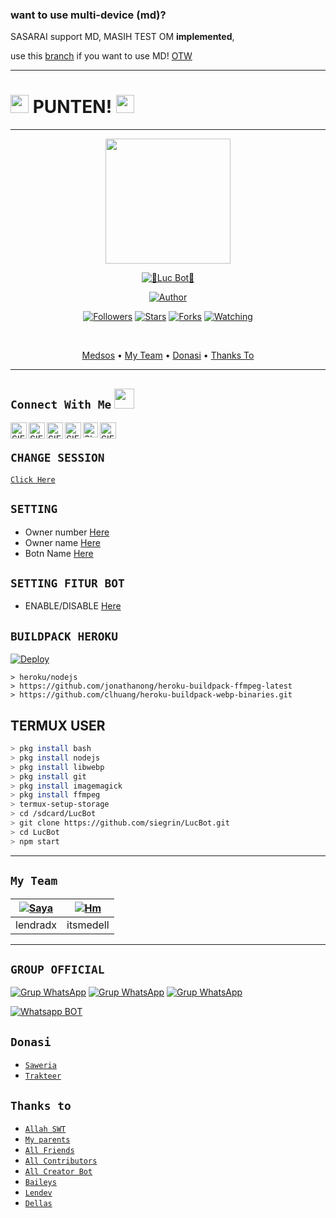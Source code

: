 ### want to use multi-device (md)?
SASARAI support MD, MASIH TEST OM **implemented**,

use this [branch](https://github.com/seigrin/) if you want to use MD!
 <a href="https://github.com/Siegrin/siegrin#thanks-to">OTW</a> 

---------

# <img src="https://github.com/siegrin/siegrin/blob/main/Assets/powerup.gif" width="29px"> PUNTEN! <img src="https://github.com/siegrin/siegrin/blob/main/Assets/powerup.gif" width="29px">
---------
<p align="center">
<img src="https://github.com/siegrin/siegrin/blob/main/Assets/Siegrin.jpg" width="200" height="200"/>
  </p>
  
 <p align="center">
 <a href="#"><img title="🐊Luc Bot🐊" src="https://img.shields.io/badge/Luc Bot-green?colorA=%23ff0000&colorB=%23017e40&style=for-the-badge"></a>
</p>
<p align="center">
<a href="https://github.com/Siegrin"><img title="Author" src="https://img.shields.io/badge/AUTHOR-Siegrin-blue.svg?style=for-the-badge&logo=github"></a>
</p>
<p align="center">
<a href="https://github.com/Siegrin/followers"><img title="Followers" src="https://img.shields.io/github/followers/Siegrin?color=blue&style=flat-square"></a>
<a href="https://github.com/Siegrin/stargazers/"><img title="Stars" src="https://img.shields.io/github/stars/Siegrin/siegrin?color=red&style=flat-square"></a>
<a href="https://github.com/Siegrin/network/members"><img title="Forks" src="https://img.shields.io/github/forks/Siegrin/siegrin?color=red&style=flat-square"></a>
<a href="https://github.com/Siegrin/watchers"><img title="Watching" src="https://img.shields.io/github/watchers/Siegrin/siegrin?label=Watchers&color=blue&style=flat-square"></a>
</p>
<br>
<p align="center">
  <a href="https://github.com/Siegrin/siegrin#connect-with-me-">Medsos</a> •
  <a href="https://github.com/Siegrin/siegrin#my-team">My Team</a> •
  <a href="https://github.com/Siegrin/siegrin#donasi">Donasi</a> •
  <a href="https://github.com/Siegrin/siegrin#thanks-to">Thanks To</a> 
  
</p>
</div>

---------
## ```Connect With Me``` <img src="https://github.com/siegrin/siegrin/blob/main/Assets/Handshake.gif" height="32px">
  <a href="https://wa.me/6281276234460">
    <img align="left" alt="SIEGRIN | Whastapp" width="26px" src="https://github.com/siegrin/siegrin/blob/main/Assets/Whatsapp.svg" />
  </a> &nbsp;&nbsp;
  <a href="https://www.youtube.com/channel/UCrZhYLblOWitPnKBZYFQPPw">
    <img align="left" alt="SIEGRIN | Youtube" width="26px" src="https://github.com/siegrin/siegrin/blob/main/Assets/Youtube.svg" />
  </a> &nbsp;&nbsp;
  <a href="https://www.tiktok.com/@siegrin">
    <img align="left" alt="SIEGRIN | Titkok" width="26px" src="https://github.com/siegrin/siegrin/blob/main/Assets/Tiktok.svg" />
  </a> &nbsp;&nbsp;
  <a href="https://twitter.com/siegrin__">
    <img align="left" alt="SIEGRIN | Twitter" width="26px" src="https://github.com/siegrin/siegrin/blob/main/Assets/Twitter.svg" />
  </a> &nbsp;&nbsp;
  <a href="https://www.instagram.com/siegrin__/">
    <img align="left" alt="SIEGRIN | Instagram" width="24px" src="https://github.com/siegrin/siegrin/blob/main/Assets/Instagram.svg" />
  </a> &nbsp;&nbsp;
  <a href="mailto:piubitt@gmail.com">
    <img align="left" alt="SIEGRIN | Gmail" width="26px" src="https://github.com/siegrin/siegrin/blob/main/Assets/Gmail.svg" />
  </a> &nbsp;&nbsp;


## `CHANGE SESSION`

[`Click Here`](https://github.com/siegrin/LucBot/blob/master/session.json#L1)

## `SETTING`

- Owner number [Here](https://github.com/siegrin/LucBot/blob/master/settings.json#L1)
- Owner name [Here](https://github.com/siegrin/LucBot/blob/master/settings.json#L1)
- Botn Name [Here](https://github.com/siegrin/LucBot/blob/master/settings.json#L1)

## `SETTING FITUR BOT`

- ENABLE/DISABLE [Here](https://github.com/siegrin/LucBot/blob/master/src/settingsbot.json#L1)

## `BUILDPACK HEROKU`
[![Deploy](https://www.herokucdn.com/deploy/button.svg)](https://heroku.com/deploy?template=https://github.com/siegrin/LucBot)

```
> heroku/nodejs
> https://github.com/jonathanong/heroku-buildpack-ffmpeg-latest
> https://github.com/clhuang/heroku-buildpack-webp-binaries.git
```

## TERMUX USER
```bash
> pkg install bash
> pkg install nodejs
> pkg install libwebp
> pkg install git
> pkg install imagemagick
> pkg install ffmpeg
> termux-setup-storage
> cd /sdcard/LucBot
> git clone https://github.com/siegrin/LucBot.git
> cd LucBot
> npm start
```
 ---------
## ```My Team```
| [![Saya](https://github.com/lendradx.png?size=50)](https://github.com/lendradx) | [![Hm](https://github.com/itsmedell.png?size=50)](https://github.com/itsmedell) |
|------|------|
| lendradx | itsmedell | 
---------
## ```GROUP OFFICIAL```
[![Grup WhatsApp](https://img.shields.io/badge/WhatsApp%20Group%201-25D366?style=for-the-badge&logo=whatsapp&logoColor=white)](https://chat.whatsapp.com/ItWuInyvxDs1mDHUVV5xM8)
[![Grup WhatsApp](https://img.shields.io/badge/WhatsApp%20Group%202-25D366?style=for-the-badge&logo=whatsapp&logoColor=white)](https://chat.whatsapp.com/CBGSIU5bKPi8NFPG532ZUE)
[![Grup WhatsApp](https://img.shields.io/badge/WhatsApp%20Group%203-25D366?style=for-the-badge&logo=whatsapp&logoColor=white)](https://chat.whatsapp.com/CXPjrQPrn6mCU8EOnhvoSG)

[![Whatsapp BOT](https://img.shields.io/badge/WhatsApp%20BOT-25D366?style=for-the-badge&logo=whatsapp&logoColor=white)](https://wa.me/6289520198948/)

 ## ```Donasi```
* [`Saweria`](https://saweria.co/siegrin)
* [`Trakteer`](https://trakteer.id/siegrin__/tip)

 ## ```Thanks to```
* [`Allah SWT`](https://github.com/siegrin)
* [`My parents`](https://github.com/siegrin)
* [`All Friends`](https://github.com/siegrin)
* [`All Contributors`](https://github.com/siegrin)
* [`All Creator Bot`](https://github.com/siegrin)
* [`Baileys`](https://github.com/adiwajshing/Baileys)
* [`Lendev`](https://github.com/lendradx)
* [`Dellas`](https://github.com/itsmedell)
